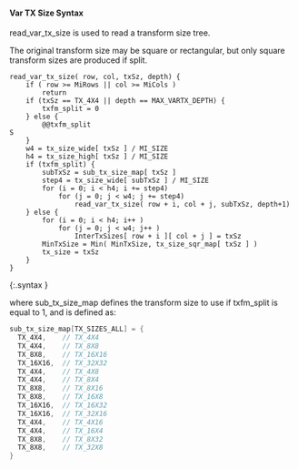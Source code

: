 #### Var TX Size Syntax

read_var_tx_size is used to read a transform size tree.

The original transform size may be square or rectangular, but only square transform sizes are produced if split.

~~~~~
read_var_tx_size( row, col, txSz, depth) {
    if ( row >= MiRows || col >= MiCols )
        return
    if (txSz == TX_4X4 || depth == MAX_VARTX_DEPTH) {
        txfm_split = 0
    } else {
        @@txfm_split                                                           S
    }
    w4 = tx_size_wide[ txSz ] / MI_SIZE
    h4 = tx_size_high[ txSz ] / MI_SIZE
    if (txfm_split) {
        subTxSz = sub_tx_size_map[ txSz ]
        step4 = tx_size_wide[ subTxSz ] / MI_SIZE
        for (i = 0; i < h4; i += step4)
            for (j = 0; j < w4; j += step4)
                read_var_tx_size( row + i, col + j, subTxSz, depth+1)
    } else {
        for (i = 0; i < h4; i++ )
            for (j = 0; j < w4; j++ )
                InterTxSizes[ row + i ][ col + j ] = txSz
        MinTxSize = Min( MinTxSize, tx_size_sqr_map[ txSz ] )
        tx_size = txSz
    }
}
~~~~~
{:.syntax }

where sub_tx_size_map defines the transform size to use if txfm_split is equal to 1, and is defined as:

~~~~~ c
sub_tx_size_map[TX_SIZES_ALL] = {
  TX_4X4,    // TX_4X4
  TX_4X4,    // TX_8X8
  TX_8X8,    // TX_16X16
  TX_16X16,  // TX_32X32
  TX_4X4,    // TX_4X8
  TX_4X4,    // TX_8X4
  TX_8X8,    // TX_8X16
  TX_8X8,    // TX_16X8
  TX_16X16,  // TX_16X32
  TX_16X16,  // TX_32X16
  TX_4X4,    // TX_4X16
  TX_4X4,    // TX_16X4
  TX_8X8,    // TX_8X32
  TX_8X8,    // TX_32X8
}
~~~~~
